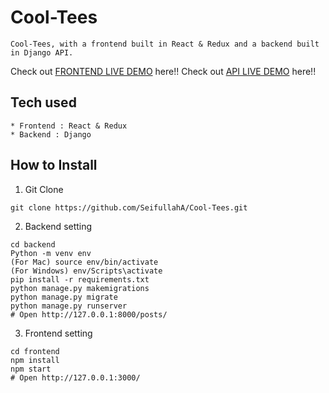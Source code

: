 # Cool-Tees
```
Cool-Tees, with a frontend built in React & Redux and a backend built in Django API.
```
Check out [FRONTEND LIVE DEMO](https://cool-tees-front.herokuapp.com/) here!!
Check out [API LIVE DEMO](https://cool-tees-back.herokuapp.com/) here!!
## Tech used
```
* Frontend : React & Redux
* Backend : Django
```
## How to Install
1. Git Clone
```
git clone https://github.com/SeifullahA/Cool-Tees.git
```
2. Backend setting
```
cd backend
Python -m venv env
(For Mac) source env/bin/activate
(For Windows) env/Scripts\activate
pip install -r requirements.txt
python manage.py makemigrations
python manage.py migrate
python manage.py runserver
# Open http://127.0.0.1:8000/posts/
```
3. Frontend setting
```
cd frontend
npm install
npm start
# Open http://127.0.0.1:3000/
```
